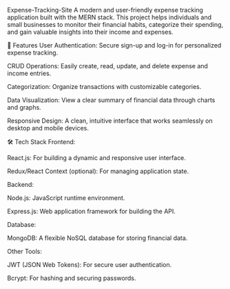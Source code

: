 Expense-Tracking-Site
A modern and user-friendly expense tracking application built with the MERN stack. This project helps individuals and small businesses to monitor their financial habits, categorize their spending, and gain valuable insights into their income and expenses.



🚀 Features
User Authentication: Secure sign-up and log-in for personalized expense tracking.

CRUD Operations: Easily create, read, update, and delete expense and income entries.

Categorization: Organize transactions with customizable categories.

Data Visualization: View a clear summary of financial data through charts and graphs.

Responsive Design: A clean, intuitive interface that works seamlessly on desktop and mobile devices.



🛠️ Tech Stack
Frontend:

React.js: For building a dynamic and responsive user interface.

Redux/React Context (optional): For managing application state.


Backend:

Node.js: JavaScript runtime environment.

Express.js: Web application framework for building the API.


Database:

MongoDB: A flexible NoSQL database for storing financial data.


Other Tools:

JWT (JSON Web Tokens): For secure user authentication.

Bcrypt: For hashing and securing passwords.



